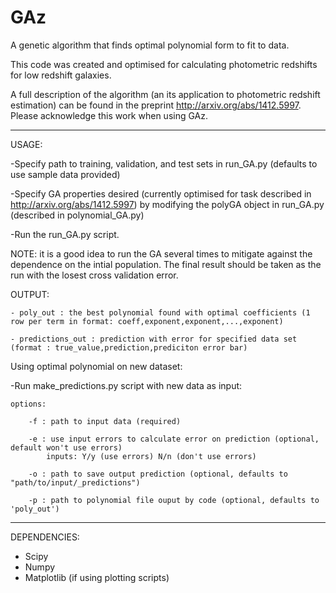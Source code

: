 GAz
===

A genetic algorithm that finds optimal polynomial form to fit to data.

This code was created and optimised for calculating photometric redshifts for low redshift galaxies.

A full description of the algorithm (an its application to photometric redshift estimation) can be found in the preprint http://arxiv.org/abs/1412.5997. Please acknowledge this work when using GAz.


-----------------------------------------------------------------------------------------

USAGE:

-Specify path to training, validation, and test sets in run_GA.py (defaults to use sample data provided)

-Specify GA properties desired (currently optimised for task described in http://arxiv.org/abs/1412.5997) by modifying the polyGA object in run_GA.py (described in polynomial_GA.py)

-Run the run_GA.py script.

NOTE: it is a good idea to run the GA several times to mitigate against the dependence on the intial population. The final result should be taken as the run with the losest cross validation error.

OUTPUT:

    - poly_out : the best polynomial found with optimal coefficients (1 row per term in format: coeff,exponent,exponent,...,exponent)
    
    - predictions_out : prediction with error for specified data set (format : true_value,prediction,prediciton error bar)


Using optimal polynomial on new dataset:

-Run make_predictions.py script with new data as input:

    options:
 
        -f : path to input data (required)
 
        -e : use input errors to calculate error on prediction (optional, default won't use errors)
            inputs: Y/y (use errors) N/n (don't use errors)
      
        -o : path to save output prediction (optional, defaults to "path/to/input/_predictions")
 
        -p : path to polynomial file ouput by code (optional, defaults to 'poly_out')
 
-----------------------------------------------------------------------------------------

DEPENDENCIES:

- Scipy
- Numpy
- Matplotlib (if using plotting scripts)